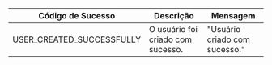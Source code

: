 |**Código de Sucesso** | **Descrição** | **Mensagem**|
|----------------------|---------------|------------|
| USER_CREATED_SUCCESSFULLY| O usuário foi criado com sucesso. | "Usuário criado com sucesso."|



